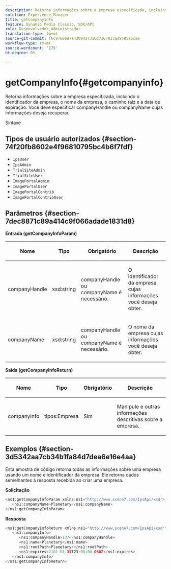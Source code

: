 ```yaml
---
description: Retorna informações sobre a empresa especificada, incluindo o identificador da empresa, o nome da empresa, o caminho raiz e a data de expiração. Você deve especificar companyHandle ou companyName cujas informações deseja recuperar.
solution: Experience Manager
title: getCompanyInfo
feature: Dynamic Media Classic, SDK/API
role: Desenvolvedor,Administrador
translation-type: tm+mt
source-git-commit: f6c97606d7a4209427316d7367013ad9585a5cae
workflow-type: tm+mt
source-wordcount: '175'
ht-degree: 0%

---
```



# getCompanyInfo{#getcompanyinfo}

Retorna informações sobre a empresa especificada, incluindo o identificador da empresa, o nome da empresa, o caminho raiz e a data de expiração. Você deve especificar companyHandle ou companyName cujas informações deseja recuperar.

Sintaxe

## Tipos de usuário autorizados {#section-74f20fb8602e4f96810795bc4b6f7fdf}

* `IpsUser`
* `IpsAdmin`
* `TrialSiteAdmin`
* `TrialSiteUser`
* `ImagePortalAdmin`
* `ImagePortalUser`
* `ImagePortalContrib`
* `ImagePortalContribUser`

## Parâmetros {#section-7dec8871c89a414c9f066adade1831d8}

**Entrada (getCompanyInfoParam)**

<table id="table_DD2688C9DA9F49C9ABCA24944829B3E5"> 
 <thead> 
  <tr> 
   <th colname="col1" class="entry"> <p>Nome </p> </th> 
   <th colname="col2" class="entry"> <p>Tipo </p> </th> 
   <th colname="col3" class="entry"> <p>Obrigatório </p> </th> 
   <th colname="col4" class="entry"> <p>Descrição </p> </th> 
  </tr> 
 </thead>
 <tbody> 
  <tr> 
   <td colname="col1"> <p><span class="codeph"> <span class="varname"> companyHandle</span> </span> </p> </td> 
   <td colname="col2"> <p><span class="codeph"> xsd:string</span> </p> </td> 
   <td colname="col3"> <p><span class="codeph"> <span class="varname"> companyHandle</span> </span> ou <span class="codeph"> <span class="varname"> companyName</span> </span> é necessário. </p> </td> 
   <td colname="col4"> <p>O identificador da empresa cujas informações você deseja obter. </p> </td> 
  </tr> 
  <tr> 
   <td colname="col1"> <p><span class="codeph"> <span class="varname"> companyName</span> </span> </p> </td> 
   <td colname="col2"> <p><span class="codeph"> xsd:string</span> </p> </td> 
   <td colname="col3"> <p><span class="codeph"> <span class="varname"> companyHandle</span> </span> ou <span class="codeph"> <span class="varname"> companyName</span> </span> é necessário. </p> </td> 
   <td colname="col4"> <p>O nome da empresa cujas informações você deseja obter. </p> </td> 
  </tr> 
 </tbody> 
</table>

**Saída (getCompanyInfoReturn)**

<table id="table_634D4E274BA7494C9C917FD244286F0D"> 
 <thead> 
  <tr> 
   <th colname="col1" class="entry"> <p>Nome </p> </th> 
   <th colname="col2" class="entry"> <p>Tipo </p> </th> 
   <th colname="col3" class="entry"> <p>Obrigatório </p> </th> 
   <th colname="col4" class="entry"> <p>Descrição </p> </th> 
  </tr> 
 </thead>
 <tbody> 
  <tr> 
   <td colname="col1"> <p><span class="codeph"> <span class="varname"> companyInfo</span> </span> </p> </td> 
   <td colname="col2"> <p><span class="codeph"> tipos:Empresa</span> </p> </td> 
   <td colname="col3"> <p>Sim </p> </td> 
   <td colname="col4"> <p>Manipule e outras informações descritivas sobre a empresa. </p> </td> 
  </tr> 
 </tbody> 
</table>

## Exemplos {#section-3d5342aa7cb34b1fa84d7dea6e16e4aa}

Esta amostra de código retorna todas as informações sobre uma empresa usando um nome e identificador da empresa. Ele retorna dados semelhantes à resposta recebida ao criar uma empresa.

**Solicitação**

```java
<ns1:getCompanyInfoParam xmlns:ns1="http://www.scene7.com/IpsApi/xsd">
   <ns1:companyName>Planetary</ns1:companyName>
</ns1:getCompanyInfoParam>
```

**Resposta**

```java
<ns1:getCompanyInfoReturn xmlns:ns1="http://www.scene7.com/IpsApi/xsd">
   <ns1:companyInfo>
      <ns1:companyHandle>137</ns1:companyHandle>
      <ns1:name>Planetary</ns1:name>
      <ns1:rootPath>Planetary/</ns1:rootPath>
      <ns1:expires>2101-01-31T23:00:00.030Z</ns1:expires>
   </ns1:companyInfo>
</ns1:getCompanyInfoReturn>
```

